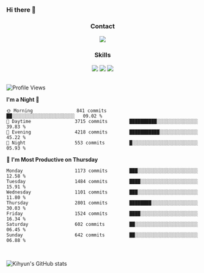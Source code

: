 ### Hi there 👋

<!--
**Key5771/Key5771** is a ✨ _special_ ✨ repository because its `README.md` (this file) appears on your GitHub profile.

Here are some ideas to get you started:

- 🔭 I’m currently working on ...
- 🌱 I’m currently learning ...
- 👯 I’m looking to collaborate on ...
- 🤔 I’m looking for help with ...
- 💬 Ask me about ...
- 📫 How to reach me: ...
- 😄 Pronouns: ...
- ⚡ Fun fact: ...
-->

<h3 align="center">Contact</h3>
<div align="center">
  <a href="mailto:ksj57715@gmail.com"><img src="https://img.shields.io/badge/Gmail-D14836?style=for-the-badge&logo=gmail&logoColor=white"/></a>
</div>

<h3 align="center">Skills</h3>
<div align="center">
  <img src="https://img.shields.io/badge/iOS-000000?style=for-the-badge&logo=ios&logoColor=white"/>
  <img src="https://img.shields.io/badge/Swift-FA7343?style=for-the-badge&logo=swift&logoColor=white"/>
  <img src="https://img.shields.io/badge/Xcode-007ACC?style=for-the-badge&logo=Xcode&logoColor=white"/>
</div>

<br>

<!--START_SECTION:waka-->
![Profile Views](http://img.shields.io/badge/Profile%20Views-0-blue)

**I'm a Night 🦉** 

```text
🌞 Morning                841 commits         ██░░░░░░░░░░░░░░░░░░░░░░░   09.02 % 
🌆 Daytime                3715 commits        ██████████░░░░░░░░░░░░░░░   39.83 % 
🌃 Evening                4218 commits        ███████████░░░░░░░░░░░░░░   45.22 % 
🌙 Night                  553 commits         █░░░░░░░░░░░░░░░░░░░░░░░░   05.93 % 
```
📅 **I'm Most Productive on Thursday** 

```text
Monday                   1173 commits        ███░░░░░░░░░░░░░░░░░░░░░░   12.58 % 
Tuesday                  1484 commits        ████░░░░░░░░░░░░░░░░░░░░░   15.91 % 
Wednesday                1101 commits        ███░░░░░░░░░░░░░░░░░░░░░░   11.80 % 
Thursday                 2801 commits        ████████░░░░░░░░░░░░░░░░░   30.03 % 
Friday                   1524 commits        ████░░░░░░░░░░░░░░░░░░░░░   16.34 % 
Saturday                 602 commits         ██░░░░░░░░░░░░░░░░░░░░░░░   06.45 % 
Sunday                   642 commits         ██░░░░░░░░░░░░░░░░░░░░░░░   06.88 % 
```



<!--END_SECTION:waka-->

<br>


![Kihyun's GitHub stats](https://github-readme-stats.vercel.app/api?username=key5771&show_icons=true&theme=radical)
